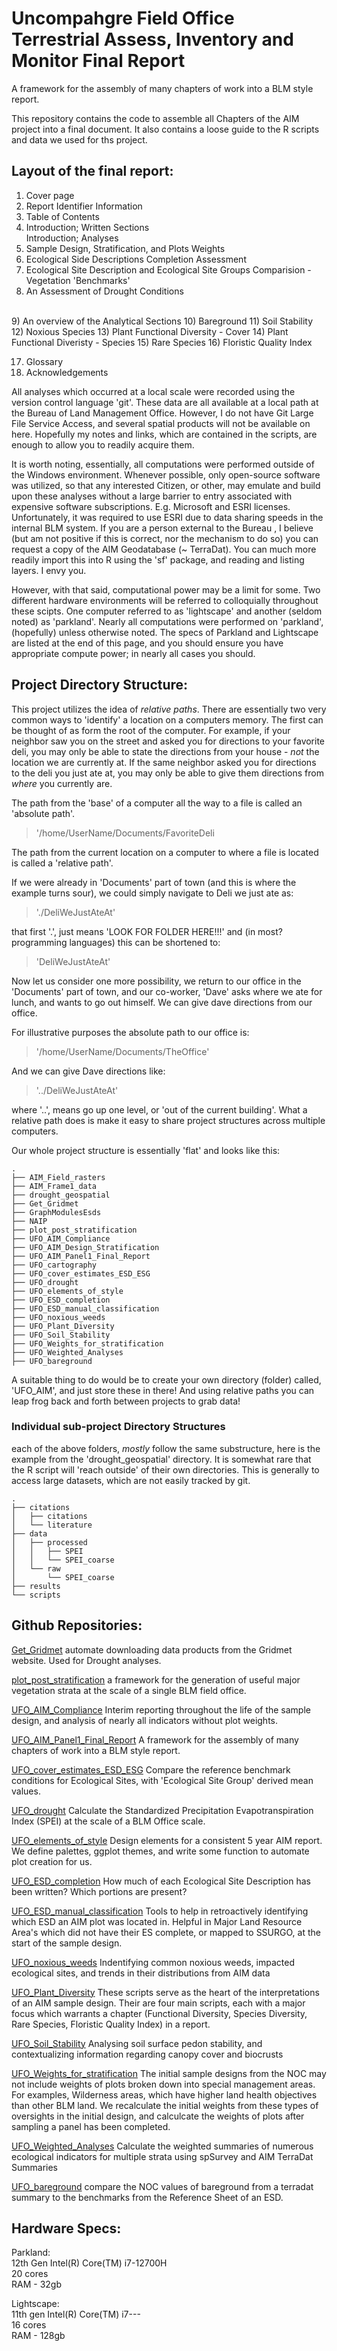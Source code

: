 # Uncompahgre Field Office Terrestrial Assess, Inventory and Monitor Final Report

A framework for the assembly of many chapters of work into a BLM style report.

This repository contains the code to assemble all Chapters of the AIM project into a final document. It also contains a loose guide to the R scripts and data we used for ths project.

## Layout of the final report:

1) Cover page  
2) Report Identifier Information  
3) Table of Contents  
4) Introduction; Written Sections  
   Introduction; Analyses  
5) Sample Design, Stratification, and Plots Weights  
6) Ecological Side Descriptions Completion Assessment  
7) Ecological Site Description and Ecological Site Groups Comparision - Vegetation 'Benchmarks'  
8) An Assessment of Drought Conditions  
<br>  
9) An overview of the Analytical Sections  
10) Bareground  
11) Soil Stability  
12) Noxious Species  
13) Plant Functional Diversity - Cover  
14) Plant Functional Diveristy - Species  
15) Rare Species  
16) Floristic Quality Index  

17) Glossary
18) Acknowledgements


All analyses which occurred at a local scale were recorded using the version control language 'git'. These data are all available at a local path at the Bureau of Land Management Office. However, I do not have Git Large File Service Access, and several spatial products will not be available on here. Hopefully my notes and links, which are contained in the scripts, are enough to allow you to readily acquire them. 

It is worth noting, essentially, all computations were performed outside of the Windows environment. Whenever possible, only open-source software was utilized, so that any interested Citizen, or other, may emulate and build upon these analyses without a large barrier to entry associated with expensive software subscriptions. E.g. Microsoft and ESRI licenses. Unfortunately, it was required to use ESRI due to data sharing speeds in the internal BLM system. If you are a person external to the Bureau , I believe (but am not positive if this is correct, nor the mechanism to do so) you can request a copy of the AIM Geodatabase (~ TerraDat). You can much more readily import this into R using the 'sf' package, and reading and listing layers. I envy you.

However, with that said, computational power may be a limit for some. Two different hardware environments will be referred to colloquially throughout these scipts. One computer referred to as 'lightscape' and another (seldom noted) as 'parkland'. Nearly all computations were performed on 'parkland', (hopefully) unless otherwise noted. The specs of Parkland and Lightscape are listed at the end of this page, and you should ensure you have appropriate compute power; in nearly all cases you should.

## Project Directory Structure:
This project utilizes the idea of *relative paths*. There are essentially two very common ways to 'identify' a location on a computers memory. The first can be thought of as form the root of the computer. For example, if your neighbor saw you on the street and asked you for directions to your favorite deli, you may only be able to state the directions from your house - *not* the location we are currently at. If the same neighbor asked you for directions to the deli you just ate at, you may only be able to give them directions from *where* you currently are. 

The path from the 'base' of a computer all the way to a file is called an 'absolute path'. 
> '/home/UserName/Documents/FavoriteDeli  

The path from the current location on a computer to where a file is located is called a 'relative path'.

If we were already in 'Documents' part of town (and this is where the example turns sour), we could simply navigate to Deli we just ate as:  
> './DeliWeJustAteAt'  

that first '.', just means 'LOOK FOR FOLDER HERE!!!' and (in most? programming languages) this can be shortened to:    

> 'DeliWeJustAteAt'  

Now let us consider one more possibility, we return to our office in the 'Documents' part of town, and our co-worker, 'Dave' asks where we ate for lunch, and wants to go out himself. We can give dave directions from our office.

For illustrative purposes the absolute path to our office is:  
> '/home/UserName/Documents/TheOffice' 

And we can give Dave directions like:
> '../DeliWeJustAteAt'

where '..', means go up one level, or 'out of the current building'. What a relative path does is make it easy to share project structures across multiple computers. 

Our whole project structure is essentially 'flat' and looks like this:


```
.
├── AIM_Field_rasters
├── AIM_Frame1_data
├── drought_geospatial
├── Get_Gridmet
├── GraphModulesEsds
├── NAIP
├── plot_post_stratification
├── UFO_AIM_Compliance
├── UFO_AIM_Design_Stratification
├── UFO_AIM_Panel1_Final_Report
├── UFO_cartography
├── UFO_cover_estimates_ESD_ESG
├── UFO_drought
├── UFO_elements_of_style
├── UFO_ESD_completion
├── UFO_ESD_manual_classification
├── UFO_noxious_weeds
├── UFO_Plant_Diversity
├── UFO_Soil_Stability
├── UFO_Weights_for_stratification
├── UFO_Weighted_Analyses
├── UFO_bareground
```

A suitable thing to do would be to create your own directory (folder) called, 'UFO_AIM', and just store these in there! And using relative paths you can leap frog back and forth between projects to grab data!

### Individual sub-project Directory Structures

each of the above folders, *mostly* follow the same substructure, here is the example from the 'drought_geospatial' directory. It is somewhat rare that the R script will 'reach outside' of their own directories. This is generally to access large datasets, which are not easily tracked by git.

```
.
├── citations
│   ├── citations
│   └── literature
├── data
│   ├── processed
│   │   ├── SPEI
│   │   └── SPEI_coarse
│   └── raw
│       └── SPEI_coarse
├── results
└── scripts
```

## Github Repositories:

[Get_Gridmet](https://github.com/sagesteppe/getGridmet)  automate downloading data products from the Gridmet website. Used for Drought analyses.

[plot_post_stratification](https://github.com/sagesteppe/UFO_vegetation_classification) a framework for the generation of useful major vegetation strata at the scale of a single BLM field office.  

[UFO_AIM_Compliance](https://github.com/sagesteppe/UFO_AIM_Compliance)  Interim reporting throughout the life of the sample design, and analysis of nearly all indicators without plot weights.  

[UFO_AIM_Panel1_Final_Report](https://github.com/sagesteppe/UFO_AIM_Panel1_Final_Report)  A framework for the assembly of many chapters of work into a BLM style report.

[UFO_cover_estimates_ESD_ESG](https://github.com/sagesteppe/UFO_cover_estimates_ESD_ESG)  Compare the reference benchmark conditions for Ecological Sites, with 'Ecological Site Group' derived mean values.

[UFO_drought](https://github.com/sagesteppe/UFO_drought) Calculate the Standardized Precipitation Evapotranspiration Index (SPEI) at the scale of a BLM Office scale.   

[UFO_elements_of_style](https://github.com/sagesteppe/UFO-elements-of-style)   Design elements for a consistent 5 year AIM report. We define palettes, ggplot themes, and write some function to automate plot creation for us.  

[UFO_ESD_completion](https://github.com/sagesteppe/UFO_ESD_completion)  How much of each Ecological Site Description has been written? Which portions are present?

[UFO_ESD_manual_classification](https://github.com/sagesteppe/UFO-ESD_manual_classification) Tools to help in retroactively identifying which ESD an AIM plot was located in. Helpful in Major Land Resource Area's which did not have their ES complete, or mapped to SSURGO, at the start of the sample design.

[UFO_noxious_weeds](https://github.com/sagesteppe/UFO_noxious_weeds)  Indentifying common noxious weeds, impacted ecological sites, and trends in their distributions from AIM data

[UFO_Plant_Diversity](https://github.com/sagesteppe/UFO_Plant_Diversity) These scripts serve as the heart of the interpretations of an AIM sample design. Their are four main scripts, each with a major focus which warrants a chapter (Functional Diversity, Species Diversity, Rare Species, Floristic Quality Index) in a report.  

[UFO_Soil_Stability](https://github.com/sagesteppe/UFO_Soil_Stability)  Analysing soil surface pedon stability, and contextualizing information regarding canopy cover and biocrusts  

[UFO_Weights_for_stratification](https://github.com/sagesteppe/UFO_weighted_analysis_Strat) The initial sample designs from the NOC may not include weights of plots broken down into special management areas. For examples, Wilderness areas, which have higher land health objectives than other BLM land. We recalculate the initial weights from these types of oversights in the initial design, and calculcate the weights of plots after sampling a panel has been completed.  

[UFO_Weighted_Analyses](https://github.com/sagesteppe/UFO_weighted_analyses)  Calculate the weighted summaries of numerous ecological indicators for multiple strata using spSurvey and AIM TerraDat Summaries

[UFO_bareground](https://github.com/sagesteppe/UFO_bareground)  compare the NOC values of bareground from a terradat summary to the benchmarks from the Reference Sheet of an ESD. 

## Hardware Specs:

Parkland:  
12th Gen Intel(R) Core(TM) i7-12700H  
20 cores  
RAM - 32gb

Lightscape:  
11th gen Intel(R) Core(TM) i7---  
16 cores  
RAM - 128gb  
